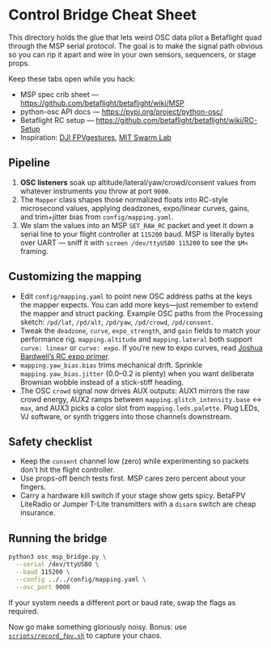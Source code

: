 # Control Bridge Cheat Sheet

This directory holds the glue that lets weird OSC data pilot a Betaflight quad
through the MSP serial protocol.  The goal is to make the signal path obvious so
you can rip it apart and wire in your own sensors, sequencers, or stage props.

Keep these tabs open while you hack:

* MSP spec crib sheet — https://github.com/betaflight/betaflight/wiki/MSP
* python-osc API docs — https://pypi.org/project/python-osc/
* Betaflight RC setup — https://github.com/betaflight/betaflight/wiki/RC-Setup
* Inspiration: [DJI FPVgestures](https://github.com/whoisandrewd/fpv-gestures),
  [MIT Swarm Lab](https://aerobotics.mit.edu/)

## Pipeline

1. **OSC listeners** soak up altitude/lateral/yaw/crowd/consent values from
   whatever instruments you throw at port `9000`.
2. The `Mapper` class shapes those normalized floats into RC-style microsecond
   values, applying deadzones, expo/linear curves, gains, and trim+jitter bias
   from `config/mapping.yaml`.
3. We slam the values into an MSP `SET_RAW_RC` packet and yeet it down a serial
   line to your flight controller at `115200` baud.  MSP is literally bytes over
   UART — sniff it with `screen /dev/ttyUSB0 115200` to see the `$M<` framing.

## Customizing the mapping

* Edit `config/mapping.yaml` to point new OSC address paths at the keys the
  mapper expects.  You can add more keys—just remember to extend the mapper and
  struct packing.  Example OSC paths from the Processing sketch: `/pd/lat`,
  `/pd/alt`, `/pd/yaw`, `/pd/crowd`, `/pd/consent`.
* Tweak the `deadzone`, `curve`, `expo_strength`, and `gain` fields to match
  your performance rig.  `mapping.altitude` and `mapping.lateral` both support
  `curve: linear` or `curve: expo`.  If you’re new to expo curves, read
  [Joshua Bardwell’s RC expo primer](https://www.youtube.com/watch?v=7zKkRykWq5E).
* `mapping.yaw_bias.bias` trims mechanical drift.  Sprinkle `mapping.yaw_bias.jitter`
  (0.0–0.2 is plenty) when you want deliberate Brownian wobble instead of a
  stick-stiff heading.
* The OSC `crowd` signal now drives AUX outputs: AUX1 mirrors the raw crowd
  energy, AUX2 ramps between `mapping.glitch_intensity.base` ↔ `max`, and AUX3
  picks a color slot from `mapping.leds.palette`.  Plug LEDs, VJ software, or
  synth triggers into those channels downstream.

## Safety checklist

* Keep the `consent` channel low (zero) while experimenting so packets don't hit
  the flight controller.
* Use props-off bench tests first.  MSP cares zero percent about your fingers.
* Carry a hardware kill switch if your stage show gets spicy.  BetaFPV LiteRadio
  or Jumper T-Lite transmitters with a ``disarm`` switch are cheap insurance.

## Running the bridge

```bash
python3 osc_msp_bridge.py \
  --serial /dev/ttyUSB0 \
  --baud 115200 \
  --config ../../config/mapping.yaml \
  --osc_port 9000
```

If your system needs a different port or baud rate, swap the flags as required.

Now go make something gloriously noisy.  Bonus: use
[`scripts/record_fpv.sh`](../../scripts/record_fpv.sh) to capture your chaos.
